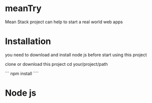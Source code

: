 # meanTry
Mean Stack project can help to start a real world web apps 

# Installation
you need to download and install node js before start using this project

clone or download this project
cd your/project/path

``` npm install ````

# Node js
